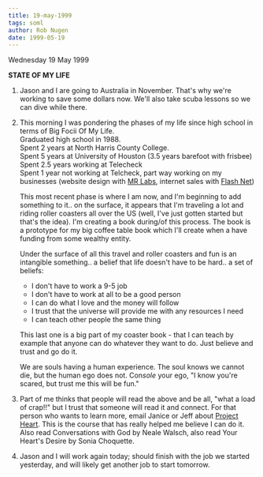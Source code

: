 ```yaml
---
title: 19-may-1999
tags: soml
author: Rob Nugen
date: 1999-05-19
---
```


<p class=date>Wednesday 19 May 1999</p>

<p><b>STATE OF MY LIFE</b>

<p><ol>

<p><li>Jason and I are going to Australia in November.  That's why we're working to save some dollars now.  We'll also take scuba lessons so we can dive while there.</li>

<p><li>This morning I was pondering the phases of my life since high school in terms of Big Focii Of My Life.
<br>Graduated high school in 1988.
<br>Spent 2 years at North Harris County College.
<br>Spent 5 years at University of Houston (3.5 years barefoot with frisbee)
<br>Spent 2.5 years working at Telecheck
<br>Spent 1 year not working at Telcheck, part way working on my businesses (website design with <a href="http://www.mrlaboratories.com">MR Labs</a>, internet sales with <a href="http://www.flash.net/~robnugen">Flash Net</a>)</li>

<p>This most recent phase is where I am now, and I'm beginning to add something to it.. on the surface, it appears that I'm traveling a lot and riding roller coasters all over the US (well, I've just gotten started but that's the idea).  I'm creating a book during/of this process.  The book is a prototype for my big coffee table book which I'll create when a have funding from some wealthy entity.

<p>Under the surface of all this travel and roller coasters and fun is an intangible something..  a belief that life doesn't have to be hard.. a set of beliefs:
<ul>
<li>I don't have to work a 9-5 job
<li>I don't have to work at all to be a good person
<li>I can do what I love and the money will follow
<li>I trust that the universe will provide me with any resources I need
<li>I can teach other people the same thing
</ul>

<p>This last one is a big part of my coaster book - that I can teach by example that anyone can do whatever they want to do.  Just believe and trust and go do it.

<p>We are souls having a human experience.  The soul knows we cannot die, but the human ego does not.  Con<em>sole</em> your ego, "I know you're scared, but trust me this will be fun."

<p><li>Part of me thinks that people will read the above and be all, "what a load of crap!!" but I trust that someone will read it and connect.  For that person who wants to learn more, email Janice or Jeff about <a href="http://www.jeffdurstconsulting.com/heart.htm">Project Heart</a>.  This is the course that has really helped me believe I can do it.  Also read Conversations with God by Neale Walsch, also read Your Heart's Desire by Sonia Choquette.

<p><li>Jason and I will work again today; should finish with the job we started yesterday, and will likely get another job to start tomorrow.</li>

</ol>
